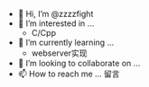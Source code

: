 - 👋 Hi, I’m @zzzzfight
- 👀 I’m interested in ...
  - C/Cpp
- 🌱 I’m currently learning ...
  -  webserver实现
- 💞️ I’m looking to collaborate on ...
- 📫 How to reach me ...
  留言
<!---
zzzzfight/zzzzfight is a ✨ special ✨ repository because its `README.md` (this file) appears on your GitHub profile.
You can click the Preview link to take a look at your changes.
--->
